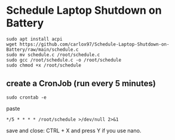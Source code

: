 # Schedule Laptop Shutdown on Battery



    sudo apt install acpi
    wget https://github.com/carlox97/Schedule-Laptop-Shutdown-on-Battery/raw/main/schedule.c
    sudo mv schedule.c /root/schedule.c
    sudo gcc /root/schedule.c -o /root/schedule
    sudo chmod +x /root/schedule

## create a CronJob (run every 5 minutes)

    sudo crontab -e

paste 

    */5 * * * * /root/schedule >/dev/null 2>&1

save and close: CTRL + X and press Y if you use nano.
